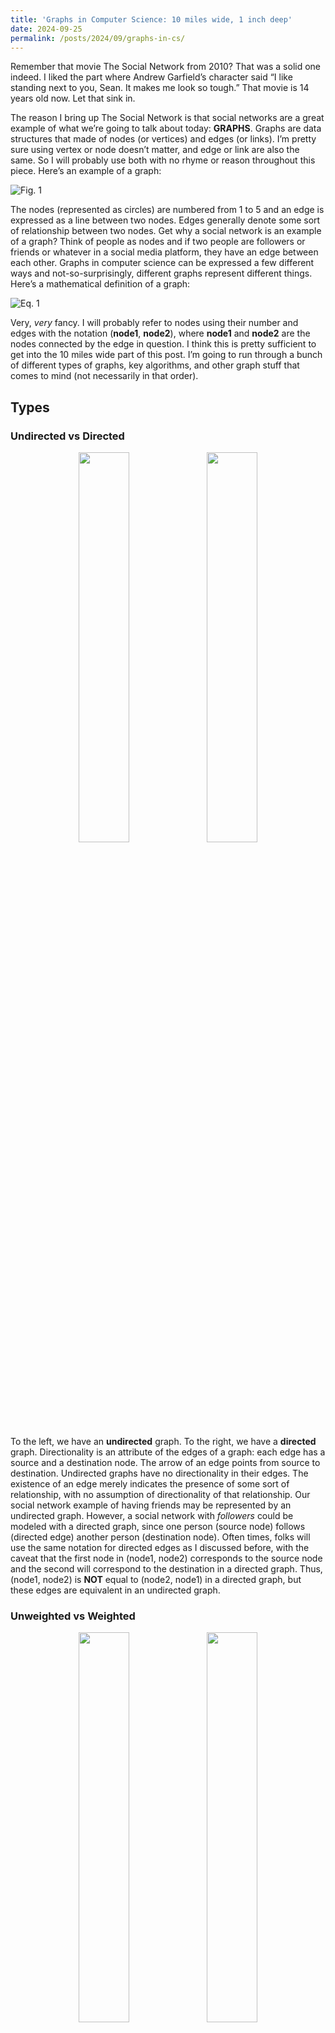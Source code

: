 ```yaml
---
title: 'Graphs in Computer Science: 10 miles wide, 1 inch deep'
date: 2024-09-25
permalink: /posts/2024/09/graphs-in-cs/
---
```


Remember that movie The Social Network from 2010? That was a solid one indeed. I liked the part where Andrew Garfield’s character said “I like standing next to you, Sean. It makes me look so tough.” That movie is 14 years old now. Let that sink in.

The reason I bring up The Social Network is that social networks are a great example of what we’re going to talk about today: **GRAPHS**.
Graphs are data structures that made of nodes (or vertices) and edges (or links). I’m pretty sure using vertex or node doesn’t matter, and edge or link are also the same. So I will probably use both with no rhyme or reason throughout this piece. Here’s an example of a graph:

![Fig. 1](/images/blog/graphs_in_cs/fig1.png)

The nodes (represented as circles) are numbered from 1 to 5 and an edge is expressed as a line between two nodes. Edges generally denote some sort of relationship between two nodes. Get why a social network is an example of a graph? Think of people as nodes and if two people are followers or friends or whatever in a social media platform, they have an edge between each other.
Graphs in computer science can be expressed a few different ways and not-so-surprisingly, different graphs represent different things. Here’s a mathematical definition of a graph:

![Eq. 1](/images/blog/graphs_in_cs/eq1.png)

Very, *very* fancy. I will probably refer to nodes using their number and edges with the notation (**node1**, **node2**), where **node1** and **node2** are the nodes connected by the edge in question. I think this is pretty sufficient to get into the 10 miles wide part of this post. I’m going to run through a bunch of different types of graphs, key algorithms, and other graph stuff that comes to mind (not necessarily in that order).

## Types 
### Undirected vs Directed
<p align="middle">
  <img src="/images/blog/graphs_in_cs/fig2a.png" width="40%"/>
  <img src="/images/blog/graphs_in_cs/fig2b.png" width="40%"/> 
</p>

To the left, we have an **undirected** graph. To the right, we have a **directed** graph. Directionality is an attribute of the edges of a graph: each edge has a source and a destination node. The arrow of an edge points from source to destination. Undirected graphs have no directionality in their edges. The existence of an edge merely indicates the presence of some sort of relationship, with no assumption of directionality of that relationship. Our social network example of having friends may be represented by an undirected graph. However, a social network with *followers* could be modeled with a directed graph, since one person (source node) follows (directed edge) another person (destination node). Often times, folks will use the same notation for directed edges as I discussed before, with the caveat that the first node in (node1, node2) corresponds to the source node and the second will correspond to the destination in a directed graph. Thus, (node1, node2) is **NOT** equal to (node2, node1) in a directed graph, but these edges are equivalent in an undirected graph.

### Unweighted vs Weighted
<p align="middle">
  <img src="/images/blog/graphs_in_cs/fig3a.png" width="40%"/>
  <img src="/images/blog/graphs_in_cs/fig3b.png" width="40%"/> 
</p>

To the left, we have an **unweighted** graph. To the right, we have a **weighted** graph. Like directionality, weight is an attribute of edges. In an unweighted graph, each edge is assumed to have equal importance, or…you guessed it…weight. Weights can really shake some things up in terms of how algorithms traverse a graph, partition (split) the graph, or perform operations in general. For example, we might be interested in finding an unweighted graph split such that we maximize the number of edges that are removed, resulting in two partitions of the graph. When we transform the graph to a weighted graph, we might instead be interested in maximizing the weights that are cut. 
Take the unweighted graph on the left. We could cut the edges {(1,2), (1,4), (1,3), (2,5), (4,5)} which would be the maximum number of edges to cut to yield two separate partitions. For the weighted graph on the right, it might be a better idea to cut the edges {(3,4), (1,3), (4,5), (1,2)} since we are removing the weights 23,12,6,5 (summing to 46).

### Acyclic vs Cyclic
<p align="middle">
  <img src="/images/blog/graphs_in_cs/fig4a.png" width="40%"/>
  <img src="/images/blog/graphs_in_cs/fig4b.png" width="40%"/> 
</p>

To the left, we have an **acyclic** graph. To the right, we have a **cyclic** graph. Cycles are trails or paths in the graph where the starting and ending nodes are equal. For the graph on the right, we can have the following path: 1->4->3->1. This is a cycle! For the graph on the left, the best we can do is 1->4->3, but we can’t go back to 1. In fact, we can’t end up back at any starting node for the graph on the left. Since there aren’t any cycles, the graph is acyclic.

Cycles can be a bit of a nuisance depending on the goal. If we are trying to traverse the graph, our algorithm better recognize that we’ve already visited a node or we might end up in an infinite loop!

<p align="middle">
  <img src="/images/blog/graphs_in_cs/fig5.png"/>
</p>

If you were wondering what a cycle looks like for a undirected graph, here it is. In this case, the cycle path can go either direction.

### Bipartite Graphs
<p align="middle">
  <img src="/images/blog/graphs_in_cs/fig6.png"/>
</p>

This graph looks a little funny. There are two disjoint sets of nodes ({1,3,5} and {2,4}). If you know some Latin or Greek root words, you might recognize that bipartite means something along the lines of “two parts”. A **bipartite** graph is a graph where nodes can be partitioned into two sets such that there are no edges between nodes in the same set. Think of modeling protein-gene interactions. One set (proteins) have edges (relate to) with another set (genes).

### Trees
<p align="middle">
  <img src="/images/blog/graphs_in_cs/fig7.png"/>
</p>
Trees kind of look like trees. Helpful, right? To be more accurate, trees are **connected**, **acyclic**, **undirected** graphs. “Connected” just means there’s at least one path from each node to every other node. With trees, adding the “acyclic” and “undirected” modifiers to “connected” implies that there is exactly ONE path from each node to every other node.

Trees are a whole beast with several variants, applications, and important algorithms. Unfortunately for you, you may have to do some further exploration. Here are some things that might help you get going:

1.  In the CS data structure world, each node (except the topmost node (the root node)) has one parent.
2.  Parents are closer to the root node compared to child nodes, or children.
3.  When each node has at most two children, the tree is a binary tree.
4.  All trees are bipartite!

File systems are a great example of a tree data structure, but not a binary tree!

# Graph Things
I couldn’t decide whether to put this stuff under the *Types* category or not, so I went with **or not**. Here are some other graph things.

### Cliques
<p align="middle">
  <img src="/images/blog/graphs_in_cs/fig8.png"/>
</p>

Cliques are fully connected subgraphs (peep the set of nodes connected by red edges). Every node part of the clique is connected to every other node in the clique. These could have some implications depending on the application. Bipartite graphs have an analog called bicliques: [https://en.wikipedia.org/wiki/Complete_bipartite_graph](https://en.wikipedia.org/wiki/Maximum_cut). Check out this page for more.

# Algorithms
All this graph business is great and all, but who cares if you can’t do something with them?

### Traversing graphs
<p align="middle">
  <img src="/images/blog/graphs_in_cs/fig9a.png" width="40%"/>
  <img src="/images/blog/graphs_in_cs/fig9b.png" width="40%"/> 
</p>

There are a few ways of traversing graphs, but we’re going to talk about the coolest ways: **depth-first search** (DFS) and **breadth-first search** (BFS). Check out the two trees just above. The tree on the top has a DFS traversal: when starting from the root node, we go as deep as we can and order our nodes in this fashion. Typically, if there are two children, we go down the left subtree first. The tree on the bottom is a BFS traversal: we visit all children of a level before going to the next level.

Though I’m showing trees here, we can extend this to any graph really. You probably should figure out a way to break ties for children of the same level though. Let’s do some traversing for this graph:

<p align="middle">
  <img src="/images/blog/graphs_in_cs/fig10.png"/>
</p>
 
Let’s say we start at node 1. Our DFS traversal could be: 1, 2, 5, 4, 3. Generally, we don’t want to visit the same node twice, hence why we don’t have 1, 2, 5, 4, 5, 4, 3. Our BFS traversal could be: 1, 2, 4, 3, 5. Pretty interesting, right?

### MaxCut
AHA! I already went over this one! Pulled a fast one there. Look at the **Unweighted vs Weighted** section, specifically where I talk about splitting the graph into two partitions. This is the MaxCut problem. Here’s the Wikipedia: [https://en.wikipedia.org/wiki/Maximum_cut](https://en.wikipedia.org/wiki/Maximum_cut).

### Max Clique
This one is fairly straightforward ([https://en.wikipedia.org/wiki/Clique_problem](https://en.wikipedia.org/wiki/Maximum_cut)). We want to figure out what the largest clique in the graph is, that is, the clique with the most nodes in a graph. There’s also the maximum biclique problem for bipartite graphs, with two versions: finding the biclique with the most edges and finding the biclique with the most nodes. These two versions are NOT the same.

# Wrapping Up
Well, this was a lot. Graph theory is a lot. It’s still a hopping field, with applications ranging from social media to biology to deep learning. Hopefully this gave you a taste of the world within. Till next time.